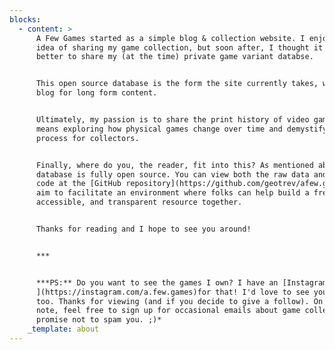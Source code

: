 ```yaml
---
blocks:
  - content: >
      A Few Games started as a simple blog & collection website. I enjoyed the
      idea of sharing my game collection, but soon after, I thought it would be
      better to share my (at the time) private game variant databse.


      This open source database is the form the site currently takes, with a
      blog for long form content. 


      Ultimately, my passion is to share the print history of video games. This
      means exploring how physical games change over time and demystifying that
      process for collectors. 


      Finally, where do you, the reader, fit into this? As mentioned above, the
      database is fully open source. You can view both the raw data and website
      code at the [GitHub repository](https://github.com/geotrev/afew.games). I
      aim to facilitate an environment where folks can help build a free,
      accessible, and transparent resource together.


      Thanks for reading and I hope to see you around!


      ***


      ***PS:** Do you want to see the games I own? I have an [Instagram
      ](https://instagram.com/a.few.games)for that! I'd love to see your games
      too. Thanks for viewing (and if you decide to give a follow). On a related
      note, feel free to sign up for occasional emails about game collecting. I
      promise not to spam you. ;)*
    _template: about
---
```


